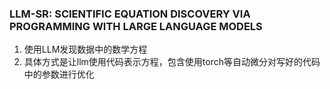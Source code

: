 ### LLM-SR: SCIENTIFIC EQUATION DISCOVERY VIA PROGRAMMING WITH LARGE LANGUAGE MODELS
1. 使用LLM发现数据中的数学方程
2. 具体方式是让llm使用代码表示方程，包含使用torch等自动微分对写好的代码中的参数进行优化